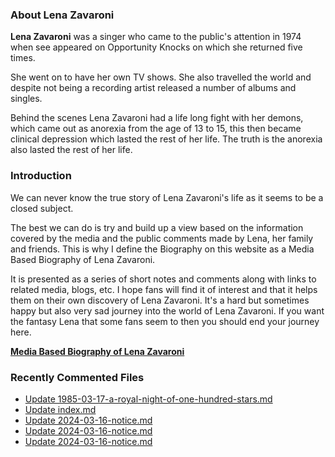 ### About Lena Zavaroni

<p><strong>Lena Zavaroni</strong> was a singer who came to the public's attention in 1974 when see appeared on Opportunity Knocks on which she returned five times.</p>

<p>She went on to have her own TV shows. She also travelled the world and despite not being a recording artist released a number of albums and singles.</p>

<p>Behind the scenes Lena Zavaroni had a life long fight with her demons, which came out as anorexia from the age of 13 to 15, this then became clinical depression which lasted the rest of her life. The truth is the anorexia also lasted the rest of her life.</p>

### Introduction

<p>We can never know the true story of Lena Zavaroni's life as it seems to be a closed subject.</p>

<p>The best we can do is try and build up a view based on the information covered by the media and the public comments made by Lena, her family and friends. This is why I define the Biography on this website as a Media Based Biography of Lena Zavaroni.</p>

<p>It is presented as a series of short notes and comments along with links to related media, blogs, etc. I hope fans will find it of interest and that it helps them on their own discovery of Lena Zavaroni. It's a hard but sometimes happy but also very sad journey into the world of Lena Zavaroni. If you want the fantasy Lena that some fans seem to then you should end your journey here.</p>

<a href="https://fanzoflenazavaroni.github.io/1963-11-04-lena-zavaroni/"><strong>Media Based Biography of Lena Zavaroni</strong></a>

### Recently Commented Files

<!-- BLOG-POST-LIST:START -->
- [Update 1985-03-17-a-royal-night-of-one-hundred-stars.md](https://github.com/FanzOfLenaZavaroni/fanzoflenazavaroni.github.io/commit/a5ca93a3fe90bcc0ce5f1226a5803b8035ddc8e0)
- [Update index.md](https://github.com/FanzOfLenaZavaroni/fanzoflenazavaroni.github.io/commit/e416f54ea774762e01a4efd45beeb70879439af3)
- [Update 2024-03-16-notice.md](https://github.com/FanzOfLenaZavaroni/fanzoflenazavaroni.github.io/commit/a5e7fd8534b0469b942e92e729d32953dcd8401a)
- [Update 2024-03-16-notice.md](https://github.com/FanzOfLenaZavaroni/fanzoflenazavaroni.github.io/commit/f9fa888059829d7043242ed46e5a0b5ae2462ec2)
- [Update 2024-03-16-notice.md](https://github.com/FanzOfLenaZavaroni/fanzoflenazavaroni.github.io/commit/090eeb58fa71f264ab5c8491e7cd4c07c079f21e)
<!-- BLOG-POST-LIST:END -->
